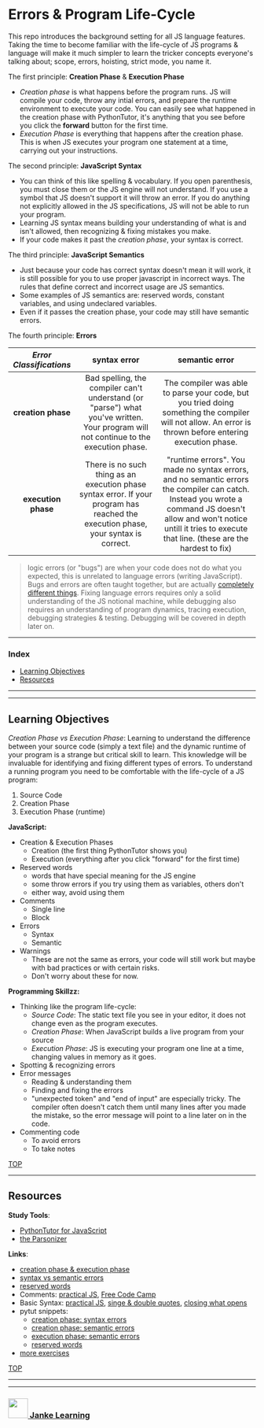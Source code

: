 # Errors & Program Life-Cycle

This repo introduces the background setting for all JS language features. Taking the time to become familiar with the life-cycle of JS programs & language will make it much simpler to learn the tricker concepts everyone's talking about; scope, errors, hoisting, strict mode, you name it.

The first principle: __Creation Phase__ & __Execution Phase__
* _Creation phase_ is what happens before the program runs. JS will compile your code, throw any intial errors, and prepare the runtime environment to execute your code.  You can easily see what happened in the creation phase with PythonTutor, it's anything that you see before you click the __forward__ button for the first time.
* _Execution Phase_ is everything that happens after the creation phase.  This is when JS executes your program one statement at a time, carrying out your instructions.
  
The second principle: __JavaScript Syntax__
* You can think of this like spelling & vocabulary. If you open parenthesis, you must close them or the JS engine will not understand.  If you use a symbol that JS doesn't support it will throw an error. If you do anything not explicitly allowed in the JS specifications, JS will not be able to run your program.  
* Learning JS syntax means building your understanding of what is and isn't allowed, then recognizing & fixing mistakes you make.
* If your code makes it past the _creation phase_, your syntax is correct.

The third principle: __JavaScript Semantics__
* Just because your code has correct syntax doesn't mean it will work, it is still possible for you to use proper javascript in incorrect ways.  The rules that define correct and incorrect usage are JS semantics.
* Some examples of JS semantics are: reserved words, constant variables, and using undeclared variables.  
* Even if it passes the creation phase, your code may still have semantic errors.

The fourth principle: __Errors__
  
| _Error Classifications_ | syntax error | semantic error |
| :---: | :---: | :---: |
| __creation phase__ | Bad spelling, the compiler can't understand (or "parse") what you've written. Your program will not continue to the execution phase. | The compiler was able to parse your code, but you tried doing something the compiler will not allow. An error is thrown before entering execution phase.  |
| __execution phase__ | There is no such thing as an execution phase syntax error.  If your program has reached the execution phase, your syntax is correct. | "runtime errors". You made no syntax errors, and no semantic errors the compiler can catch.  Instead you wrote a command JS doesn't allow and won't notice untill it tries to execute that line. (these are the hardest to fix) |







> logic errors (or "bugs") are when your code does not do what you expected, this is unrelated to language errors (writing JavaScript).  Bugs and errors are often taught together, but are actually [completely different things](https://www.youtube.com/watch?v=tV0tQisuxPo). Fixing language errors requires only a solid understanding of the JS notional machine, while debugging also requires an understanding of program dynamics, tracing execution, debugging strategies & testing.  Debugging will be covered in depth later on.
    
  




---


### Index
* [Learning Objectives](#learning-objectives)
* [Resources](#resources)

---
---

## Learning Objectives


_Creation Phase vs Execution Phase_: Learning to understand the difference between your source code (simply a text file) and the dynamic runtime of your program is a strange but critical skill to learn.  This knowledge will be invaluable for identifying and fixing different types of errors.  To understand a running program you need to be comfortable with the life-cycle of a JS program:
1. Source Code
2. Creation Phase 
3. Execution Phase (runtime)




__JavaScript:__
* Creation & Execution Phases
    * Creation (the first thing PythonTutor shows you)
    * Execution (everything after you click "forward" for the first time)
* Reserved words 
    * words that have special meaning for the JS engine
    * some throw errors if you try using them as variables, others don't
    * either way, avoid using them
* Comments
    * Single line
    * Block
* Errors
    * Syntax
    * Semantic
* Warnings
    * These are not the same as errors, your code will still work but maybe with bad practices or with certain risks. 
    * Don't worry about these for now.

__Programming Skillzz:__
* Thinking like the program life-cycle:
    * _Source Code_: The static text file you see in your editor, it does not change even as the program executes.
    * _Creation Phase_: When JavaScript builds a live program from your source
    * _Execution Phase_: JS is executing your program one line at a time, changing values in memory as it goes.
* Spotting & recognizing errors
* Error messages
    * Reading & understanding them
    * Finding and fixing the errors
    * "unexpected token" and "end of input" are especially tricky. The compiler often doesn't catch them until many lines after you made the mistake, so the error message will point to a line later on in the code.
* Commenting code
    * To avoid errors
    * To take notes 



[TOP](#errors-&-programming-life-cycle)

---

## Resources


__Study Tools__:
* [PythonTutor for JavaScript](http://pythontutor.com/javascript.html#)
* [the Parsonizer](https://janke-learning.github.io/parsonizer/)


__Links__:
* [creation phase & execution phase](https://www.youtube.com/watch?v=YID-HIdy1bk)
* [syntax vs semantic errors](https://wci.llnl.gov/codes/basis/manual/node53.html)
* [reserved words](http://www.javascripter.net/faq/reserved.htm)
* Comments: [practical JS](https://shawnr.gitbooks.io/practical-introduction-to-javascript/content/basic-syntax/comments.html), [Free Code Camp](https://learn.freecodecamp.org/javascript-algorithms-and-data-structures/basic-javascript/comment-your-javascript-code)
* Basic Syntax: [practical JS](https://shawnr.gitbooks.io/practical-introduction-to-javascript/content/basic-syntax/), [singe & double quotes](https://learn.freecodecamp.org/javascript-algorithms-and-data-structures/debugging/catch-mixed-usage-of-single-and-double-quotes/), [closing what opens](https://learn.freecodecamp.org/javascript-algorithms-and-data-structures/debugging/catch-unclosed-parentheses-brackets-braces-and-quotes/)
* pytut snippets:
    * [creation phase: syntax errors](https://goo.gl/1Psxu7)
    * [creation phase: semantic errors](https://goo.gl/68af7H)
    * [execution phase: semantic errors](https://goo.gl/WzbmNE)
    * [reserved words](https://goo.gl/UiYnjK)
* [more exercises](https://github.com/janke-learning/errors)





  

[TOP](#errors-&-programming-life-cycle)

___
___
### <a href="http://janke-learning.org" target="_blank"><img src="https://user-images.githubusercontent.com/18554853/50098409-22575780-021c-11e9-99e1-962787adaded.png" width="40" height="40"></img> Janke Learning</a>
